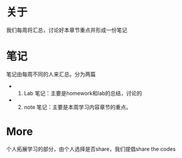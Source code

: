 # 关于 
我们每周将汇总，讨论好本章节重点并形成一份笔记
# 笔记
笔记由每周不同的人来汇总。分为两篇
* 1. Lab 笔记：主要是homework和lab的总结，讨论的
* 2. note 笔记：主要是本周学习内容章节的重点。
# More
个人拓展学习的部分，由个人选择是否share，我们提倡share the codes
